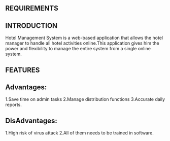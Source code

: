 REQUIREMENTS
--------------------------
INTRODUCTION
--------------------------
Hotel Management System is a web-based application that allows the hotel manager to handle all hotel activities online.This application gives him the power and flexibility to manage the entire system from a single online system.

FEATURES
-------------------
Advantages:
--------------------
1.Save time on admin tasks
2.Manage distribution functions
3.Accurate daily reports.

DisAdvantages:
-----------------------
1.High risk of virus attack
2.All of them needs to be trained in software.
